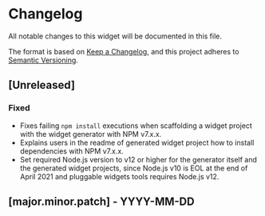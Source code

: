 # Changelog
All notable changes to this widget will be documented in this file.

The format is based on [Keep a Changelog](https://keepachangelog.com/en/1.0.0/), and this project adheres to [Semantic Versioning](https://semver.org/spec/v2.0.0.html).

## [Unreleased]
### Fixed
- Fixes failing `npm install` executions when scaffolding a widget project with the widget generator with NPM v7.x.x.
- Explains users in the readme of generated widget project how to install dependencies with NPM v7.x.x.
- Set required Node.js version to v12 or higher for the generator itself and the generated widget projects, since Node.js v10 is EOL at the end of April 2021 and pluggable widgets tools requires Node.js v12.

## [major.minor.patch] - YYYY-MM-DD
